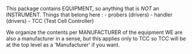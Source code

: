 This package contains EQUIPMENT, so anything that is *NOT* an INSTRUMENT.
Things that belong here :
    - probers (drivers)
    - handler (drivers)
    - TCC (Test Cell Controller)
  
    
We organize the contents per MANUFACTURER of the equipment
WE are also a manufacturer in a sense, but this applies only to TCC
so TCC will be at the top level as a 'Manufacturer' if you want.